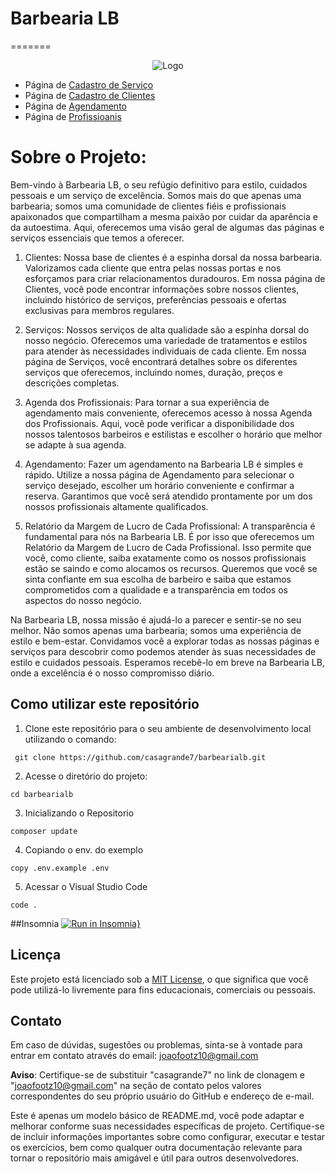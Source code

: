 # Barbearia LB 
=======
<div align= "center">

![Logo](https://github.com/casagrande7/Drogazin-api/assets/140071695/4317f9d1-3085-49ac-90fd-b2062504cc7b)
</div>

* Página de [Cadastro de Serviço](servicos.md)
* Página de [Cadastro de Clientes](cliente.md)
* Página de [Agendamento](agendamento.md)
* Página de [Profissioanis](profissionais.md)

# Sobre o Projeto:

Bem-vindo à Barbearia LB, o seu refúgio definitivo para estilo, cuidados pessoais e um serviço de excelência. Somos mais do que apenas uma barbearia; somos uma comunidade de clientes fiéis e profissionais apaixonados que compartilham a mesma paixão por cuidar da aparência e da autoestima. Aqui, oferecemos uma visão geral de algumas das páginas e serviços essenciais que temos a oferecer.

1. Clientes:
Nossa base de clientes é a espinha dorsal da nossa barbearia. Valorizamos cada cliente que entra pelas nossas portas e nos esforçamos para criar relacionamentos duradouros. Em nossa página de Clientes, você pode encontrar informações sobre nossos clientes, incluindo histórico de serviços, preferências pessoais e ofertas exclusivas para membros regulares.

2. Serviços:
Nossos serviços de alta qualidade são a espinha dorsal do nosso negócio. Oferecemos uma variedade de tratamentos e estilos para atender às necessidades individuais de cada cliente. Em nossa página de Serviços, você encontrará detalhes sobre os diferentes serviços que oferecemos, incluindo nomes, duração, preços e descrições completas.

3. Agenda dos Profissionais:
Para tornar a sua experiência de agendamento mais conveniente, oferecemos acesso à nossa Agenda dos Profissionais. Aqui, você pode verificar a disponibilidade dos nossos talentosos barbeiros e estilistas e escolher o horário que melhor se adapte à sua agenda.

4. Agendamento:
Fazer um agendamento na Barbearia LB é simples e rápido. Utilize a nossa página de Agendamento para selecionar o serviço desejado, escolher um horário conveniente e confirmar a reserva. Garantimos que você será atendido prontamente por um dos nossos profissionais altamente qualificados.

5. Relatório da Margem de Lucro de Cada Profissional:
A transparência é fundamental para nós na Barbearia LB. É por isso que oferecemos um Relatório da Margem de Lucro de Cada Profissional. Isso permite que você, como cliente, saiba exatamente como os nossos profissionais estão se saindo e como alocamos os recursos. Queremos que você se sinta confiante em sua escolha de barbeiro e saiba que estamos comprometidos com a qualidade e a transparência em todos os aspectos do nosso negócio.

Na Barbearia LB, nossa missão é ajudá-lo a parecer e sentir-se no seu melhor. Não somos apenas uma barbearia; somos uma experiência de estilo e bem-estar. Convidamos você a explorar todas as nossas páginas e serviços para descobrir como podemos atender às suas necessidades de estilo e cuidados pessoais. Esperamos recebê-lo em breve na Barbearia LB, onde a excelência é o nosso compromisso diário.

## Como utilizar este repositório

1. Clone este repositório para o seu ambiente de desenvolvimento local utilizando o comando:
```
 git clone https://github.com/casagrande7/barbearialb.git
```
2. Acesse o diretório do projeto:
```
cd barbearialb
```
3. Inicializando o Repositorio
```
composer update
```
4. Copiando o env. do exemplo
```
copy .env.example .env
```

5. Acessar o Visual Studio Code
```
code .
```


##Insomnia
[![Run in Insomnia}](https://insomnia.rest/images/run.svg)](https://insomnia.rest/run/?label=&uri=https%3A%2F%2Fraw.githubusercontent.com%2Fcasagrande7%2Fbarbearialb%2Fmain%2FInsomnia-All_2023-11-23.json)

## Licença

Este projeto está licenciado sob a [MIT License](LICENSE), o que significa que você pode utilizá-lo livremente para fins educacionais, comerciais ou pessoais.

## Contato
Em caso de dúvidas, sugestões ou problemas, sinta-se à vontade para entrar em contato através do email: joaofootz10@gmail.com

**Aviso**: Certifique-se de substituir "casagrande7" no link de clonagem e "joaofootz10@gmail.com" na seção de contato pelos valores correspondentes do seu próprio usuário do GitHub e endereço de e-mail.

Este é apenas um modelo básico de README.md, você pode adaptar e melhorar conforme suas necessidades específicas de projeto. Certifique-se de incluir informações importantes sobre como configurar, executar e testar os exercícios, bem como qualquer outra documentação relevante para tornar o repositório mais amigável e útil para outros desenvolvedores.




